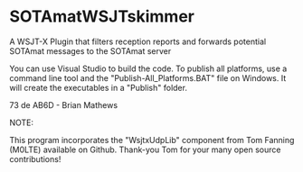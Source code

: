 # SOTAmatWSJTskimmer

A WSJT-X Plugin that filters reception reports and forwards potential SOTAmat messages to the SOTAmat server

You can use Visual Studio to build the code.
To publish all platforms, use a command line tool and the "Publish-All_Platforms.BAT" file on Windows. It will create the executables in a "Publish" folder.

73 de AB6D - Brian Mathews

NOTE:

This program incorporates the "WsjtxUdpLib" component from Tom Fanning (M0LTE) available on Github. Thank-you Tom for your many open source contributions!
